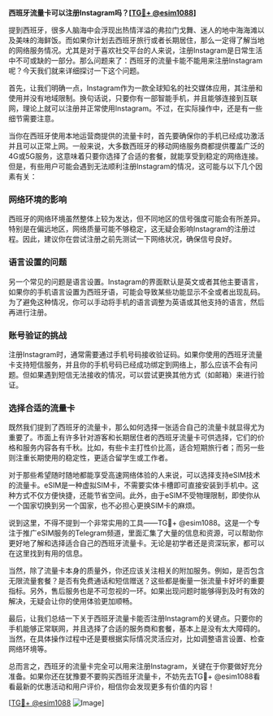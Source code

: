 **西班牙流量卡可以注册Instagram吗？[[TG💪+ @esim1088](https://t.me/s/esim1088)]**

提到西班牙，很多人脑海中会浮现出热情洋溢的弗拉门戈舞、迷人的地中海海滩以及美味的海鲜饭。而如果你计划去西班牙旅行或者长期居住，那么一定得了解当地的网络服务情况。尤其是对于喜欢社交平台的人来说，注册Instagram是日常生活中不可或缺的一部分。那么问题来了：西班牙的流量卡能不能用来注册Instagram呢？今天我们就来详细探讨一下这个问题。

首先，让我们明确一点，Instagram作为一款全球知名的社交媒体应用，其注册和使用并没有地域限制。换句话说，只要你有一部智能手机，并且能够连接到互联网，理论上就可以注册并正常使用Instagram。不过，在实际操作中，还是有一些细节需要注意。

当你在西班牙使用本地运营商提供的流量卡时，首先要确保你的手机已经成功激活并且可以正常上网。一般来说，大多数西班牙的移动网络服务商都提供覆盖广泛的4G或5G服务，这意味着只要你选择了合适的套餐，就能享受到稳定的网络连接。但是，有些用户可能会遇到无法顺利注册Instagram的情况，这可能与以下几个因素有关：

### 网络环境的影响

西班牙的网络环境虽然整体上较为发达，但不同地区的信号强度可能会有所差异。特别是在偏远地区，网络质量可能不够稳定，这无疑会影响Instagram的注册过程。因此，建议你在尝试注册之前先测试一下网络状况，确保信号良好。

### 语言设置的问题

另一个常见的问题是语言设置。Instagram的界面默认是英文或者其他主要语言，如果你的手机语言设置为西班牙语，可能会导致某些功能显示不全或者出现乱码。为了避免这种情况，你可以手动将手机的语言调整为英语或其他支持的语言，然后再进行注册。

### 账号验证的挑战

注册Instagram时，通常需要通过手机号码接收验证码。如果你使用的西班牙流量卡支持短信服务，并且你的手机号码已经成功绑定到网络上，那么应该不会有问题。但如果遇到短信无法接收的情况，可以尝试更换其他方式（如邮箱）来进行验证。

### 选择合适的流量卡

既然我们提到了西班牙的流量卡，那么如何选择一张适合自己的流量卡就显得尤为重要了。市面上有许多针对游客和长期居住者的西班牙流量卡可供选择，它们的价格和服务内容各有千秋。比如，有些卡主打性价比高，适合短期旅行者；而另一些则注重长期使用的稳定性，更适合留学生或工作者。

对于那些希望随时随地都能享受高速网络体验的人来说，可以选择支持eSIM技术的流量卡。eSIM是一种虚拟SIM卡，不需要实体卡槽即可直接安装到手机中。这种方式不仅方便快捷，还能节省空间。此外，由于eSIM不受物理限制，即使你从一个国家切换到另一个国家，也不必担心更换SIM卡的麻烦。

说到这里，不得不提到一个非常实用的工具——TG💪+ @esim1088。这是一个专注于推广eSIM服务的Telegram频道，里面汇集了大量的信息和资源，可以帮助你更好地了解和选择适合自己的西班牙流量卡。无论是初学者还是资深玩家，都可以在这里找到有用的信息。

当然，除了流量卡本身的质量外，你还应该关注相关的附加服务。例如，是否包含无限流量套餐？是否有免费通话和短信赠送？这些都是衡量一张流量卡好坏的重要指标。另外，售后服务也是不可忽视的一环。如果出现问题时能够得到及时有效的解决，无疑会让你的使用体验更加顺畅。

最后，让我们总结一下关于西班牙流量卡能否注册Instagram的关键点。只要你的手机能够正常联网，并且选择了合适的服务商和套餐，基本上是没有太大障碍的。当然，在具体操作过程中还是要根据实际情况灵活应对，比如调整语言设置、检查网络环境等。

总而言之，西班牙的流量卡完全可以用来注册Instagram，关键在于你要做好充分准备。如果你还在犹豫要不要购买西班牙流量卡，不妨先去TG💪+ @esim1088看看最新的优惠活动和用户评价，相信你会发现更多有价值的内容！

[[TG💪+ @esim1088](https://t.me/s/esim1088) ![Image](https://i.postimg.cc/4NQfJmqS/Snipaste-2025-05-13-00-14-12.png)]